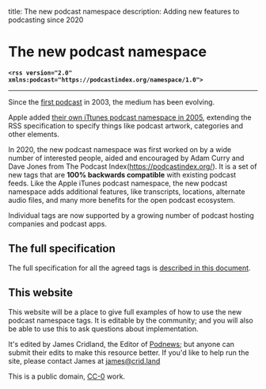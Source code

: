 title: The new podcast namespace
description: Adding new features to podcasting since 2020

# The new podcast namespace
**`<rss version="2.0" xmlns:podcast="https://podcastindex.org/namespace/1.0">`**
- - -
Since the [first podcast](https://blogs.harvard.edu/lydondev/2003/07/09/spoken-word-a-few-good-bloggers/) in 2003, the medium has been evolving.

Apple added [their own iTtunes podcast namespace in 2005](https://podcasters.apple.com/support/823-podcast-requirements), extending the RSS specification to specify things like podcast artwork, categories and other elements.

In 2020, the new podcast namespace was first worked on by a wide number of interested people, aided and encouraged by Adam Curry and Dave Jones from The Podcast Index(https://podcastindex.org/). It is a set of new tags that are **100% backwards compatible** with existing podcast feeds. Like the Apple iTunes podcast namespace, the new podcast namespace adds additional features, like transcripts, locations, alternate audio files, and many more benefits for the open podcast ecosystem.

Individual tags are now supported by a growing number of podcast hosting companies and podcast apps.

## The full specification

The full specification for all the agreed tags is [described in this document](https://github.com/Podcastindex-org/podcast-namespace/blob/main/docs/1.0.md).

## This website

This website will be a place to give full examples of how to use the new podcast namespace tags. It is editable by the community; and you will also be able to use this to ask questions about implementation.

It's edited by James Cridland, the Editor of [Podnews](https://podnews.net); but anyone can submit their edits to make this resource better. If you'd like to help run the site, please contact James at james@crid.land

This is a public domain, [CC-0](https://creativecommons.org/publicdomain/zero/1.0/) work.
